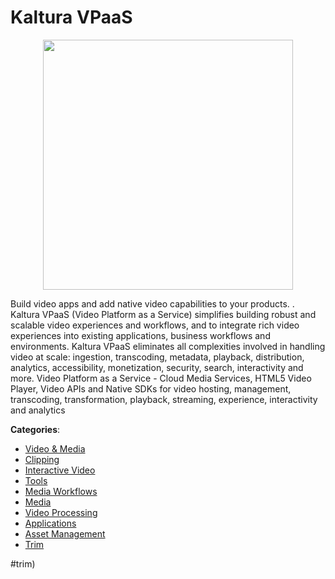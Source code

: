 # Kaltura VPaaS
<p align="center">
    <img width="400" src="https://raw.githubusercontent.com/apis-list/apis-list/apis/kaltura-vpaas/logo_256x256.png" />
</p>

Build video apps and add native video capabilities to your products. . Kaltura VPaaS (Video Platform as a Service) simplifies building robust and scalable video experiences and workflows, and to integrate rich video experiences into existing applications, business workflows and environments. 
Kaltura VPaaS eliminates all complexities involved in handling video at scale: ingestion, transcoding, metadata, playback, distribution, analytics, accessibility, monetization, security, search, interactivity and more. Video Platform as a Service - Cloud Media Services, HTML5 Video Player, Video APIs and Native SDKs for video hosting, management, transcoding, transformation, playback, streaming, experience, interactivity and analytics



**Categories**:
- [Video & Media](https://github.com/apis-list/apis-list#video-and-media)
- [Clipping](https://github.com/apis-list/apis-list#clipping)
- [Interactive Video](https://github.com/apis-list/apis-list#interactive-video)
- [Tools](https://github.com/apis-list/apis-list#tools)
- [Media Workflows](https://github.com/apis-list/apis-list#media-workflows)
- [Media](https://github.com/apis-list/apis-list#media)
- [Video Processing](https://github.com/apis-list/apis-list#video-processing)
- [Applications](https://github.com/apis-list/apis-list#applications)
- [Asset Management](https://github.com/apis-list/apis-list#asset-management)
- [Trim](https://github.com/apis-list/apis-list#trim)



#trim)



